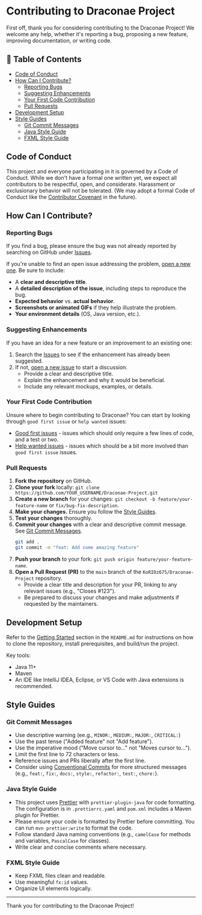 # Contributing to Draconae Project

First off, thank you for considering contributing to the Draconae Project! We welcome any help, whether it's reporting a bug, proposing a new feature, improving documentation, or writing code.

## 📜 Table of Contents

- [Code of Conduct](#code-of-conduct)
- [How Can I Contribute?](#how-can-i-contribute)
    - [Reporting Bugs](#reporting-bugs)
    - [Suggesting Enhancements](#suggesting-enhancements)
    - [Your First Code Contribution](#your-first-code-contribution)
    - [Pull Requests](#pull-requests)
- [Development Setup](#development-setup)
- [Style Guides](#style-guides)
    - [Git Commit Messages](#git-commit-messages)
    - [Java Style Guide](#java-style-guide)
    - [FXML Style Guide](#fxml-style-guide)

## Code of Conduct

This project and everyone participating in it is governed by a Code of Conduct. While we don't have a formal one written yet, we expect all contributors to be respectful, open, and considerate. Harassment or exclusionary behavior will not be tolerated. (We may adopt a formal Code of Conduct like the [Contributor Covenant](https://www.contributor-covenant.org/) in the future).

## How Can I Contribute?

### Reporting Bugs

If you find a bug, please ensure the bug was not already reported by searching on GitHub under [Issues](https://github.com/KoRIOz675/Draconae-Project/issues).

If you're unable to find an open issue addressing the problem, [open a new one](https://github.com/KoRIOz675/Draconae-Project/issues/new). Be sure to include:
- A **clear and descriptive title**.
- A **detailed description of the issue**, including steps to reproduce the bug.
- **Expected behavior** vs. **actual behavior**.
- **Screenshots or animated GIFs** if they help illustrate the problem.
- **Your environment details** (OS, Java version, etc.).

### Suggesting Enhancements

If you have an idea for a new feature or an improvement to an existing one:
1. Search the [Issues](https://github.com/KoRIOz675/Draconae-Project/issues) to see if the enhancement has already been suggested.
2. If not, [open a new issue](https://github.com/KoRIOz675/Draconae-Project/issues/new) to start a discussion.
    - Provide a clear and descriptive title.
    - Explain the enhancement and why it would be beneficial.
    - Include any relevant mockups, examples, or details.

### Your First Code Contribution

Unsure where to begin contributing to Draconae? You can start by looking through `good first issue` or `help wanted` issues:
- [Good first issues](https://github.com/KoRIOz675/Draconae-Project/labels/good%20first%20issue) - issues which should only require a few lines of code, and a test or two.
- [Help wanted issues](https://github.com/KoRIOz675/Draconae-Project/labels/help%20wanted) - issues which should be a bit more involved than `good first issue` issues.

### Pull Requests

1.  **Fork the repository** on GitHub.
2.  **Clone your fork** locally: `git clone https://github.com/YOUR_USERNAME/Draconae-Project.git`
3.  **Create a new branch** for your changes: `git checkout -b feature/your-feature-name` or `fix/bug-fix-description`.
4.  **Make your changes.** Ensure you follow the [Style Guides](#style-guides).
5.  **Test your changes** thoroughly.
6.  **Commit your changes** with a clear and descriptive commit message. See [Git Commit Messages](#git-commit-messages).
    ```bash
    git add .
    git commit -m "feat: Add some amazing feature"
    ```
7.  **Push your branch** to your fork: `git push origin feature/your-feature-name`.
8.  **Open a Pull Request (PR)** to the `main` branch of the `KoRIOz675/Draconae-Project` repository.
    -   Provide a clear title and description for your PR, linking to any relevant issues (e.g., "Closes #123").
    -   Be prepared to discuss your changes and make adjustments if requested by the maintainers.

## Development Setup

Refer to the [Getting Started](#-getting-started) section in the `README.md` for instructions on how to clone the repository, install prerequisites, and build/run the project.

Key tools:
- Java 11+
- Maven
- An IDE like IntelliJ IDEA, Eclipse, or VS Code with Java extensions is recommended.

## Style Guides

### Git Commit Messages

-   Use descriptive warning (ee.g., `MINOR:`, `MEDIUM:`, `MAJOR:`, `CRITICAL:`)
-   Use the past tense ("Added feature" not "Add feature").
-   Use the imperative mood ("Move cursor to..." not "Moves cursor to...").
-   Limit the first line to 72 characters or less.
-   Reference issues and PRs liberally after the first line.
-   Consider using [Conventional Commits](https://www.conventionalcommits.org/) for more structured messages (e.g., `feat:`, `fix:`, `docs:`, `style:`, `refactor:`, `test:`, `chore:`).

### Java Style Guide

-   This project uses [Prettier](https://prettier.io/) with `prettier-plugin-java` for code formatting. The configuration is in `.prettierrc.yaml` and `pom.xml` includes a Maven plugin for Prettier.
-   Please ensure your code is formatted by Prettier before committing. You can run `mvn prettier:write` to format the code.
-   Follow standard Java naming conventions (e.g., `camelCase` for methods and variables, `PascalCase` for classes).
-   Write clear and concise comments where necessary.

### FXML Style Guide

-   Keep FXML files clean and readable.
-   Use meaningful `fx:id` values.
-   Organize UI elements logically.

---

Thank you for contributing to the Draconae Project!